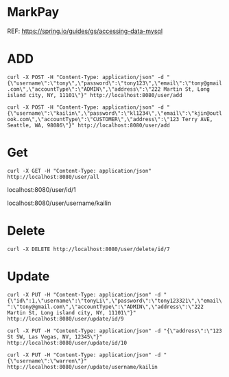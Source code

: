 # MarkPay
REF: https://spring.io/guides/gs/accessing-data-mysql

# ADD
`curl -X POST -H "Content-Type: application/json" -d "{\"username\":\"tony\",\"password\":\"tony123\",\"email\":\"tony@gmail.com\",\"accountType\":\"ADMIN\",\"address\":\"222 Martin St, Long island city, NY, 11101\"}" http://localhost:8080/user/add`

`curl -X POST -H "Content-Type: application/json" -d "{\"username\":\"kailin\",\"password\":\"kl1234\",\"email\":\"kjin@outlook.com\",\"accountType\":\"CUSTOMER\",\"address\":\"123 Terry AVE, Seattle, WA, 98086\"}" http://localhost:8080/user/add`

# Get
`curl -X GET -H "Content-Type: application/json" http://localhost:8080/user/all`

localhost:8080/user/id/1

localhost:8080/user/username/kailin

# Delete
`curl -X DELETE http://localhost:8080/user/delete/id/7`

# Update
`curl -X PUT -H "Content-Type: application/json" -d "{\"id\":1,\"username\":\"tonyLi\",\"password\":\"tony123321\",\"email\":\"tony@gmail.com\",\"accountType\":\"ADMIN\",\"address\":\"222 Martin St, Long island city, NY, 11101\"}" http://localhost:8080/user/update/id/9`

`curl -X PUT -H "Content-Type: application/json" -d "{\"address\":\"123 St SW, Las Vegas, NV, 12345\"}" http://localhost:8080/user/update/id/10`

`curl -X PUT -H "Content-Type: application/json" -d "{\"username\":\"warren\"}" http://localhost:8080/user/update/username/kailin`

